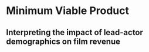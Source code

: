 # Minimum Viable Product
## Interpreting the impact of lead-actor demographics on film revenue

<!--
The goal of this project is to determine the MTA stations that pose the greatest hazard&mdash;due to the combination of high heat and large crowds&mdash;to people who are at high-risk for heat-related illnesses.

To determine the MTA stations posing the greatest risk due to **extreme heat**, we utilize thermal imagery of New York City captured during summer months (defined as June, July, or August) from the NASA Landsat 8 satellite. The temperature in each Census block (from NYC OpenData) is derived from an image captured during Summer 2018, and a heat index from 1 (low heat, low-risk) to 10 (high heat, high-risk) is assigned to each block. The map below shows the heat index over the entire city; blue/green colors represent land areas with low heat indices (generally, near water or green-space), and orange/red colors represent areas with high heat indices (denser cityscapes or airports).

<p align="center">
<img src="https://github.com/hmlewis-astro/mta_analysis/blob/main/heat_data/data/output/analysis_out/final/plots/new-york-heat-index.png" width="800" />
</p>


To determine the MTA stations that pose a risk due to **crowds**, we use the total number of turnstile entrances at each station (over June, July, August 2018) to determine the relative number of riders at each station. A crowd index from 1 (small crowds, low-risk) to 10 (large crowds, high-risk) is assigned to each station based on the total number of riders during the analyzed months. The map below shows the crowd index for each station; blue/green colors represent stations with smaller crowds, and orange/red colors represent stations with larger crowds.

<p align="center">
<img src="https://github.com/hmlewis-astro/mta_analysis/blob/main/heat_data/data/output/analysis_out/final/plots/new-york-crowd-index.png" width="800" />
</p>


These results show that there is a significant variation in *both* temperature and MTA ridership over the entire city. Understanding separately the impact of heat and crowds on each station is an important step in reaching our ultimate goal of creating a heat-illness risk index (which accounts for risk due to both heat and crowding) for each station.

To create a heat-illness risk index, the datasets containing the Census block heat indices and the station crowd indices need to be merged based on the Census block within which each station is located. Using the known geometry for each Census block, and the latitude and longitude coordinates for each station, we will assign each station a heat index from the heat index map.
-->
